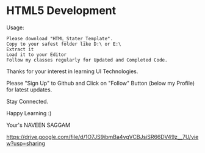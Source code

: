 # HTML5 Development

Usage:

    Please download "HTML_Stater_Template".
    Copy to your safest folder like D:\ or E:\
    Extract it
    Load it to your Editor
    Follow my classes regularly for Updated and Completed Code.

Thanks for your interest in learning UI Technologies.

Please "Sign Up" to Github and Click on "Follow" Button (below my Profile) for latest updates.

Stay Connected.

Happy Learning :)

Your's NAVEEN SAGGAM

https://drive.google.com/file/d/1O7JS9ibmBa4vgVCBJsiSR66DV49z__7U/view?usp=sharing

